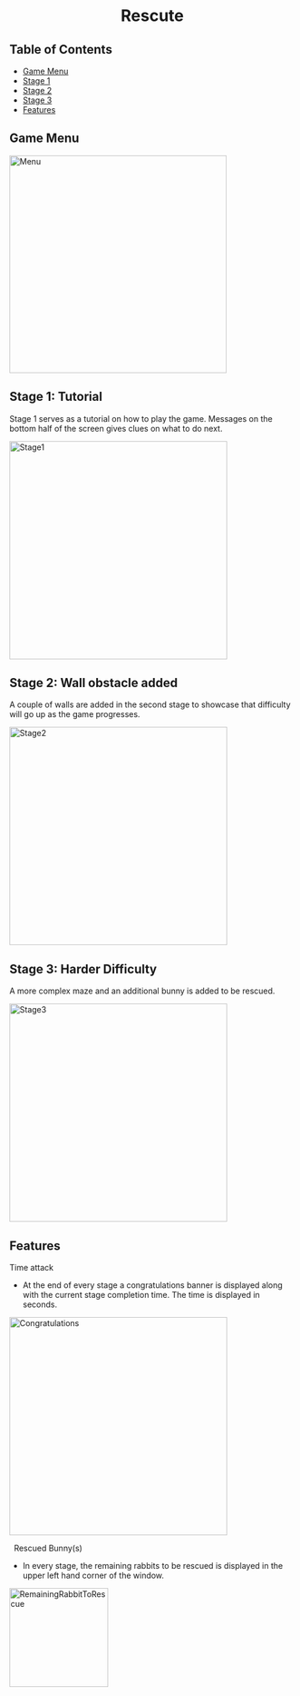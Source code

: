 <h1 align="center">Rescute</h1>

## Table of Contents

- [Game Menu](https://github.com/jasonyaj/Rescute#game-menu)
- [Stage 1](https://github.com/jasonyaj/Rescute#stage-1-tutorial)
- [Stage 2](https://github.com/jasonyaj/Rescute#stage-2-wall-obstacle-added)
- [Stage 3](https://github.com/jasonyaj/Rescute#stage-3-harder-difficulty)
- [Features](https://github.com/jasonyaj/Rescute#features)

## Game Menu

<img width="383" alt="Menu" src="https://github.com/jasonyaj/Rescute/assets/124213154/7a02ddfd-dc5e-4e96-ad08-3587e5ab9dc9">

## Stage 1: Tutorial

Stage 1 serves as a tutorial on how to play the game. Messages on the bottom half of the screen gives clues on what to do next.

<img width="384" alt="Stage1" src="https://github.com/jasonyaj/Rescute/assets/124213154/491f5f71-8541-41c5-a9cd-395f784bac6d">

## Stage 2: Wall obstacle added

A couple of walls are added in the second stage to showcase that difficulty will go up as the game progresses.

<img width="384" alt="Stage2" src="https://github.com/jasonyaj/Rescute/assets/124213154/252d5d02-ee40-430a-86cb-008b87878eeb">

## Stage 3: Harder Difficulty

A more complex maze and an additional bunny is added to be rescued.

<img width="384" alt="Stage3" src="https://github.com/jasonyaj/Rescute/assets/124213154/44d94aa1-5033-40ea-8b07-bd738360177c">

## Features

Time attack

- At the end of every stage a congratulations banner is displayed along with the current stage completion time. The time is displayed in seconds.

<img width="384" alt="Congratulations" src="https://github.com/jasonyaj/Rescute/assets/124213154/5341223c-fa90-4517-8973-3c02117355d2">

&nbsp;
Rescued Bunny(s)

- In every stage, the remaining rabbits to be rescued is displayed in the upper left hand corner of the window.

<img width="174" alt="RemainingRabbitToRescue" src="https://github.com/jasonyaj/Rescute/assets/124213154/2996280d-ad92-46d1-b2c7-92c2cdb7e8a2">
